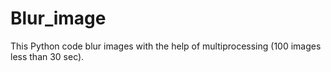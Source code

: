 # Blur_image
This Python code blur images with the help of multiprocessing  (100 images less than 30 sec).
